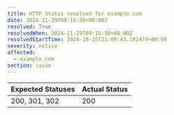 ```yaml
---
title: HTTP Status resolved for example.com
date: 2024-11-29T09:15:38+00:00Z
resolved: True
resolvedWhen: 2024-11-29T09:15:38+00:00Z
resolvedStartTime: 2024-10-25T21:09:43.191474+00:00
severity: notice
affected:
  - example.com
section: issue
---
```


| Expected Statuses | Actual Status  |
|-------------------|----------------|
| 200, 301, 302 | 200 |
